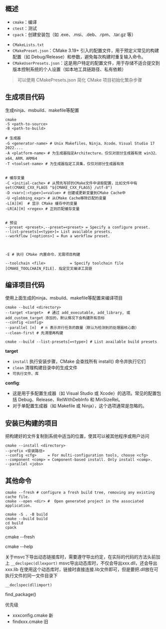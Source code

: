 ## 概述
* `cmake`：编译
* `ctest`：测试
* `cpack`：创建安装包（如 .exe、.msi、.deb、.rpm、.tar.gz 等）

- `CMakeLists.txt`
- `CMakePreset.json`：CMake 3.19+ 引入的配置文件，用于预定义常见的构建配置（如 Debug/Release）和参数，避免每次构建时重复输入命令。
- `CMakeUserPresets.json`：这是用户特定的配置文件，用于存储不适合提交到版本控制系统的个人设置（如本地工具链路径、私有依赖）

> 可以使用 CMakePresets.json 简化 CMake 项目初始化繁杂步骤


## 生成项目代码
生成ninja、msbuild、makefile等配置

```shell
cmake
-S <path-to-source>
-B <path-to-build>

# 生成器
-G <generator-name> # Unix Makefiles、Ninja、Xcode、Visual Studio 17 2022....
-A <platform-name> # 为生成器指定Architecture，仅仅对部分生成器有效 win32、x64、ARM、ARM64
-T <toolset-name> # 为生成器指定工具集，仅仅对部分生成器有效


# 缓存变量
-C <initial-cache> # 从预先写好的CMake文件中读取配置，比如文件中有 set(CMAKE_CXX_FLAGS "${CMAKE_CXX_FLAGS} /utf-8")
-D <var>[:<type>]=<value> # 创建或更新变量到CMake Cache中
-U <globbing_expr> # 从CMake Cache移除匹配的变量
-L[A][H]  # 显示 CMake 缓存中的变量
-LR[A][H] <regex> # 正则匹配缓存变量


# 预设
--preset <preset>,--preset=<preset> = Specify a configure preset.
--list-presets[=<type>]= List available presets.
--workflow [<options>] = Run a workflow preset.



-E # 执行 CMake 内置命令，无需项目构建

--toolchain <file>           = Specify toolchain file [CMAKE_TOOLCHAIN_FILE]. 指定交叉编译工具链

```





## 编译项目代码
使用上面生成的ninja、msbuild、makefile等配置来编译项目

```shell
cmake --build <directory>
--target <target>  # 通过 add_executable, add_library, 或 add_custom_target 添加的，默认情况下会构建所有目标
--config <config>
--parallel [n]  # n 表示并行任务的数量（默认为检测到的处理器核心数）
--clean-first # 先清理再构建

cmake --build --list-presets[=<type>] # List available build presets
```



**target**

- `install` 执行安装步骤，CMake 会查找所有 install() 命令并执行它们
- `clean` 清理构建目录中的生成文件
- `可执行文件、库`

**config**: 

- 这是用于多配置生成器（如 Visual Studio 或 Xcode）的选项。常见的配置包括 Debug、Release、RelWithDebInfo 和 MinSizeRel。
- 对于单配置生成器（如 Makefile 或 Ninja），这个选项通常是忽略的。



## 安装已构建的项目

把构建好的文件复制到系统中适当的位置，使其可以被其他程序或用户访问

```shell
cmake --install <directory> 
--prefix <安装路径>
--config <cfg>     = For multi-configuration tools, choose <cfg>
--component <comp> = Component-based install. Only install <comp>.
--parallel <jobs>
```
## 其他命令

```shell
cmake --fresh # configure a fresh build tree, removing any existing cache file.
cmake --open <dir> #  Open generated project in the associated application.
```

```shell
cmake -S . -B build
cmake --build build
cd build
cpack
```


cmake --fresh

cmake --help

关于msvc下导出动态链接库时，需要遵守导出约定，在实际的代码的方法头前加上 `__declspec(dllexport)`
msvc导出动态库时，不仅会导出xxx.dll，还会导出xxx.lib
在使用这个动态库时，链接时直接连接.lib文件即可，但是要把.dll放在可执行文件的同一文件目录下

`__declspec(dllimport)`



find_package()

优先级

- xxxconfig.cmake 新
- findxxx.cmake 旧

